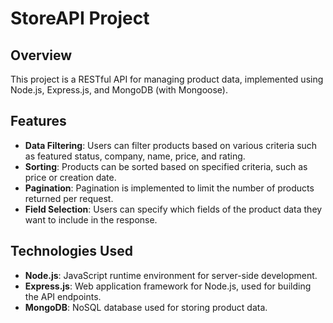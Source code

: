 # StoreAPI Project

## Overview
This project is a RESTful API for managing product data, implemented using Node.js, Express.js, and MongoDB (with Mongoose).

## Features
- **Data Filtering**: Users can filter products based on various criteria such as featured status, company, name, price, and rating.
- **Sorting**: Products can be sorted based on specified criteria, such as price or creation date.
- **Pagination**: Pagination is implemented to limit the number of products returned per request.
- **Field Selection**: Users can specify which fields of the product data they want to include in the response.

## Technologies Used

- **Node.js**: JavaScript runtime environment for server-side development.
- **Express.js**: Web application framework for Node.js, used for building the API endpoints.
- **MongoDB**: NoSQL database used for storing product data.
